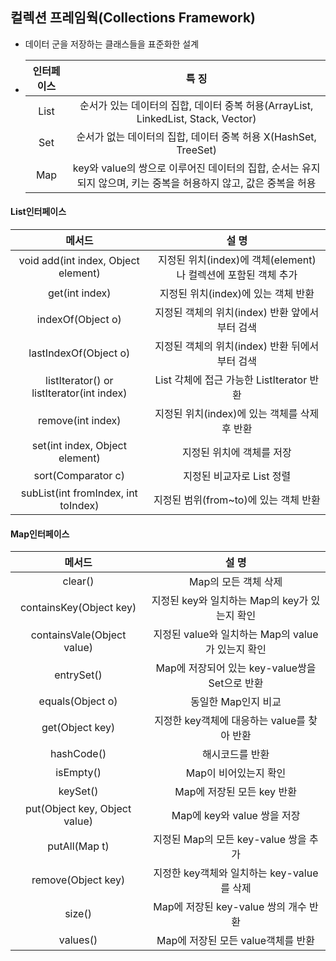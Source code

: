 ## 컬렉션 프레임웍(Collections Framework)

- 데이터 군을 저장하는 클래스들을 표준화한 설계

- | 인터페이스 |                            특 징                             |
  | :--------: | :----------------------------------------------------------: |
  |    List    | 순서가 있는 데이터의 집합, 데이터 중복 허용(ArrayList, LinkedList, Stack, Vector) |
  |    Set     | 순서가 없는 데이터의 집합, 데이터 중복 허용 X(HashSet, TreeSet) |
  |    Map     | key와 value의 쌍으로 이루어진 데이터의 집합,  순서는 유지되지 않으며, 키는 중복을 허용하지 않고, 값은 중복을 허용 |

#### List인터페이스

|                  메서드                   |                            설 명                             |
| :---------------------------------------: | :----------------------------------------------------------: |
|    void add(int index, Object element)    | 지정된 위치(index)에 객체(element)나 컬렉션에 포함된 객체 추가 |
|              get(int index)               |             지정된 위치(index)에 있는 객체 반환              |
|             indexOf(Object o)             |        지정된 객체의 위치(index) 반환 앞에서부터 검색        |
|           lastIndexOf(Object o)           |        지정된 객체의 위치(index) 반환 뒤에서부터 검색        |
| listIterator() or listIterator(int index) |          List 각체에 접근 가능한 ListIterator 반환           |
|             remove(int index)             |        지정된 위치(index)에 있는 객체를 삭제 후 반환         |
|      set(int index, Object element)       |                  지정된 위치에 객체를 저장                   |
|            sort(Comparator c)             |                  지정된 비교자로 List 정렬                   |
|    subList(int fromIndex, int toIndex)    |            지정된 범위(from~to)에 있는 객체 반환             |

#### Map인터페이스

|            메서드             |                       설 명                       |
| :---------------------------: | :-----------------------------------------------: |
|            clear()            |               Map의 모든 객체 삭제                |
|    containsKey(Object key)    |   지정된 key와 일치하는 Map의 key가 있는지 확인   |
|  containsVale(Object value)   | 지정된 value와 일치하는 Map의 value가 있는지 확인 |
|          entrySet()           |  Map에 저장되어 있는 key-value쌍을 Set으로 반환   |
|       equals(Object o)        |                동일한 Map인지 비교                |
|        get(Object key)        |    지정한 key객체에 대응하는 value를 찾아 반환    |
|          hashCode()           |                  해시코드를 반환                  |
|           isEmpty()           |               Map이 비어있는지 확인               |
|           keySet()            |            Map에  저장된 모든 key 반환            |
| put(Object key, Object value) |            Map에 key와 value 쌍을 저장            |
|         putAll(Map t)         |       지정된 Map의 모든 key-value 쌍을 추가       |
|      remove(Object key)       |    지정한 key객체와 일치하는 key-value 를 삭제    |
|            size()             |       Map에 저장된 key-value 쌍의 개수 반환       |
|           values()            |        Map에 저장된 모든 value객체를 반환         |

